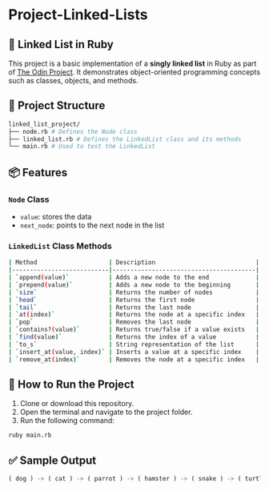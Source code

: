 # Project-Linked-Lists

## 🔗 Linked List in Ruby

This project is a basic implementation of a **singly linked list** in Ruby as part of [The Odin Project](https://www.theodinproject.com/). It demonstrates object-oriented programming concepts such as classes, objects, and methods.

## 📁 Project Structure
```bash
linked_list_project/
├── node.rb # Defines the Node class
├── linked_list.rb # Defines the LinkedList class and its methods
└── main.rb # Used to test the LinkedList
```


## 📦 Features

### `Node` Class
- `value`: stores the data
- `next_node`: points to the next node in the list

### `LinkedList` Class Methods

```bash
| Method                    | Description                            |
|---------------------------|----------------------------------------|
| `append(value)`           | Adds a new node to the end             |
| `prepend(value)`          | Adds a new node to the beginning       |
| `size`                    | Returns the number of nodes            |
| `head`                    | Returns the first node                 |
| `tail`                    | Returns the last node                  |
| `at(index)`               | Returns the node at a specific index   |
| `pop`                     | Removes the last node                  |
| `contains?(value)`        | Returns true/false if a value exists   |
| `find(value)`             | Returns the index of a value           |
| `to_s`                    | String representation of the list      |
| `insert_at(value, index)` | Inserts a value at a specific index    |
| `remove_at(index)`        | Removes the node at a specific index   |
```

## 🧪 How to Run the Project

1. Clone or download this repository.
2. Open the terminal and navigate to the project folder.
3. Run the following command:

```bash
ruby main.rb
```

## ✅ Sample Output
```rust
( dog ) -> ( cat ) -> ( parrot ) -> ( hamster ) -> ( snake ) -> ( turtle ) -> nil
```